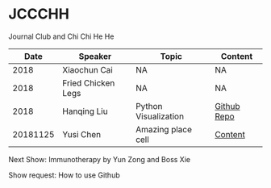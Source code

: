 # JCCCHH
Journal Club and Chi Chi He He

Date | Speaker | Topic	| Content
---- | ------- | ----- | -------
2018 | Xiaochun Cai | NA | NA
2018 | Fried Chicken Legs | NA | NA
2018 | Hanqing Liu	| Python Visualization | [Github Repo](https://github.com/lhqing/python_visualization)
20181125 | Yusi Chen | Amazing place cell | [Content](2018-11-25-Yusi-Chen)

Next Show:
Immunotherapy by Yun Zong and Boss Xie

Show request: How to use Github

